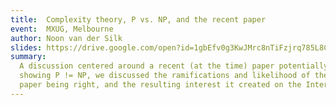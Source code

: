 ```yaml
---
title:  Complexity theory, P vs. NP, and the recent paper
event:  MXUG, Melbourne
author: Noon van der Silk
slides: https://drive.google.com/open?id=1gbEfv0g3KwJMrc8nTiFzjrq785L8CNJm
summary:
  A discussion centered around a recent (at the time) paper potentially
  showing P != NP, we discussed the ramifications and likelihood of the
  paper being right, and the resulting interest it created on the Internet.
---
```


